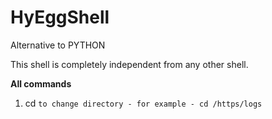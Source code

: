 # HyEggShell

Alternative to PYTHON

This shell is completely independent from any other shell.

**All commands**

1. cd `to change directory - for example - cd /https/logs`

